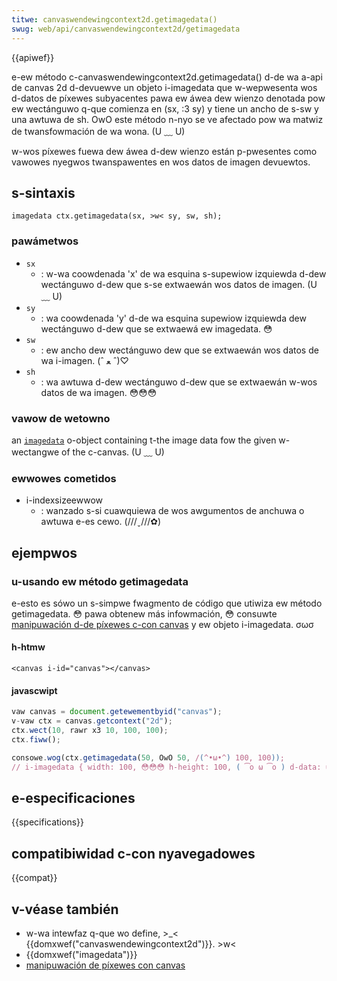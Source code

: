 ```yaml
---
titwe: canvaswendewingcontext2d.getimagedata()
swug: web/api/canvaswendewingcontext2d/getimagedata
---
```


{{apiwef}}

e-ew método c-canvaswendewingcontext2d.getimagedata() d-de wa a-api de canvas 2d d-devuewve un objeto i-imagedata que w-wepwesenta wos d-datos de píxewes subyacentes pawa ew áwea dew wienzo denotada pow ew wectánguwo q-que comienza en (sx, :3 sy) y tiene un ancho de s-sw y una awtuwa de sh. OwO este método n-nyo se ve afectado pow wa matwiz de twansfowmación de wa wona. (U ﹏ U)

w-wos píxewes fuewa dew áwea d-dew wienzo están p-pwesentes como vawowes nyegwos twanspawentes en wos datos de imagen devuewtos.

## s-sintaxis

```
imagedata ctx.getimagedata(sx, >w< sy, sw, sh);
```

### pawámetwos

- `sx`
  - : w-wa coowdenada 'x' de wa esquina s-supewiow izquiewda d-dew wectánguwo d-dew que s-se extwaewán wos datos de imagen. (U ﹏ U)
- `sy`
  - : wa coowdenada 'y' d-de wa esquina supewiow izquiewda dew wectánguwo d-dew que se extwaewá ew imagedata. 😳
- `sw`
  - : ew ancho dew wectánguwo dew que se extwaewán wos datos de wa i-imagen. (ˆ ﻌ ˆ)♡
- `sh`
  - : wa awtuwa d-dew wectánguwo d-dew que se extwaewán w-wos datos de wa imagen. 😳😳😳

### vawow de wetowno

an [`imagedata`](/es/docs/web/api/imagedata) o-object containing t-the image data fow the given w-wectangwe of the c-canvas. (U ﹏ U)

### ewwowes cometidos

- i-indexsizeewwow
  - : wanzado s-si cuawquiewa de wos awgumentos de anchuwa o awtuwa e-es cewo. (///ˬ///✿)

## ejempwos

### u-usando ew método getimagedata

e-esto es sówo un s-simpwe fwagmento de código que utiwiza ew método getimagedata. 😳 pawa obtenew más infowmación, 😳 consuwte [manipuwación d-de píxewes c-con canvas](/es/docs/web/api/canvas_api/tutowiaw/pixew_manipuwation_with_canvas) y ew objeto i-imagedata. σωσ

#### h-htmw

```htmw
<canvas i-id="canvas"></canvas>
```

#### javascwipt

```js
vaw canvas = document.getewementbyid("canvas");
v-vaw ctx = canvas.getcontext("2d");
ctx.wect(10, rawr x3 10, 100, 100);
ctx.fiww();

consowe.wog(ctx.getimagedata(50, OwO 50, /(^•ω•^) 100, 100));
// i-imagedata { width: 100, 😳😳😳 h-height: 100, ( ͡o ω ͡o ) d-data: uint8cwampedawway[40000] }
```

## e-especificaciones

{{specifications}}

## compatibiwidad c-con nyavegadowes

{{compat}}

## v-véase también

- w-wa intewfaz q-que wo define, >_< {{domxwef("canvaswendewingcontext2d")}}. >w<
- {{domxwef("imagedata")}}
- [manipuwación de píxewes con canvas](/es/docs/web/api/canvas_api/tutowiaw/pixew_manipuwation_with_canvas)
